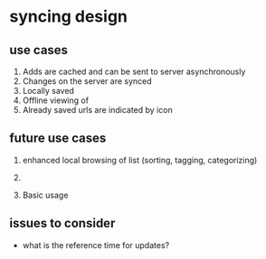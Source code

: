syncing design
==============

use cases
---------
1. Adds are cached and can be sent to server asynchronously
2. Changes on the server are synced 
3. Locally saved
4. Offline viewing of
5. Already saved urls are indicated by icon

future use cases
----------------
1. enhanced local browsing of list (sorting, tagging, categorizing)
2. 


1. Basic usage





issues to consider
------------------
- what is the reference time for updates?